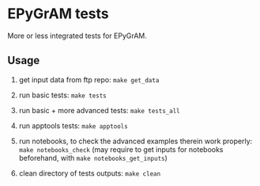 EPyGrAM tests
=============

More or less integrated tests for EPyGrAM.

Usage
-----

1. get input data from ftp repo: `make get_data`

2. run basic tests: `make tests`

3. run basic + more advanced tests: `make tests_all`

4. run apptools tests: `make apptools`

5. run notebooks, to check the advanced examples therein work properly: `make notebooks_check`
   (may require to get inputs for notebooks beforehand, with `make notebooks_get_inputs`)

6. clean directory of tests outputs: `make clean`

